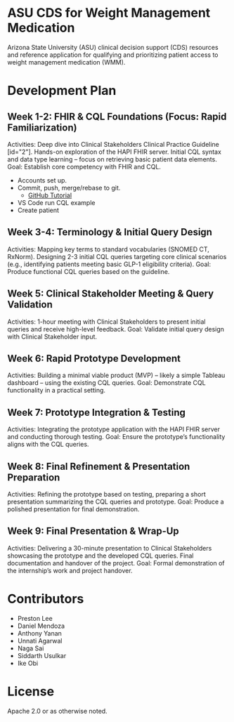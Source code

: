 # ASU CDS for Weight Management Medication

Arizona State University (ASU) clinical decision support (CDS) resources and reference application for qualifying and prioritizing patient access to weight management medication (WMM).


# Development Plan

## Week 1-2: FHIR & CQL Foundations (Focus: Rapid Familiarization)

Activities: Deep dive into Clinical Stakeholders Clinical Practice Guideline [id="2"]. Hands-on exploration of the HAPI FHIR server. Initial CQL syntax and data type learning – focus on retrieving basic patient data elements.
Goal: Establish core competency with FHIR and CQL.

- Accounts set up.
- Commit, push, merge/rebase to git.
  - [GitHub Tutorial](https://docs.github.com/en/get-started/start-your-journey/hello-world)
- VS Code run CQL example
- Create patient

## Week 3-4: Terminology & Initial Query Design

Activities: Mapping key terms to standard vocabularies (SNOMED CT, RxNorm). Designing 2-3 initial CQL queries targeting core clinical scenarios (e.g., identifying patients meeting basic GLP-1 eligibility criteria).
Goal: Produce functional CQL queries based on the guideline.

## Week 5: Clinical Stakeholder Meeting & Query Validation

Activities: 1-hour meeting with Clinical Stakeholders to present initial queries and receive high-level feedback.
Goal: Validate initial query design with Clinical Stakeholder input.

## Week 6: Rapid Prototype Development

Activities: Building a minimal viable product (MVP) – likely a simple Tableau dashboard – using the existing CQL queries.
Goal: Demonstrate CQL functionality in a practical setting.

## Week 7: Prototype Integration & Testing

Activities: Integrating the prototype application with the HAPI FHIR server and conducting thorough testing.
Goal: Ensure the prototype’s functionality aligns with the CQL queries.

## Week 8: Final Refinement & Presentation Preparation

Activities: Refining the prototype based on testing, preparing a short presentation summarizing the CQL queries and prototype.
Goal: Produce a polished presentation for final demonstration.

## Week 9: Final Presentation & Wrap-Up

Activities: Delivering a 30-minute presentation to Clinical Stakeholders showcasing the prototype and the developed CQL queries. Final documentation and handover of the project.
Goal: Formal demonstration of the internship’s work and project handover.



# Contributors

* Preston Lee
* Daniel Mendoza
* Anthony Yanan
* Unnati Agarwal
* Naga Sai
* Siddarth Usulkar
* Ike Obi

# License

Apache 2.0 or as otherwise noted.
